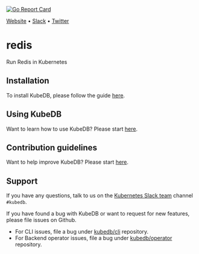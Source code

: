 [![Go Report Card](https://goreportcard.com/badge/github.com/kubedb/redis)](https://goreportcard.com/report/github.com/kubedb/redis)

[Website](https://kubedb.com) • [Slack](http://slack.kubernetes.io) • [Twitter](https://twitter.com/KubeDB)

# redis
Run Redis in Kubernetes

## Installation
To install KubeDB, please follow the guide [here](https://github.com/kubedb/cli/blob/master/docs/install.md).

## Using KubeDB
Want to learn how to use KubeDB? Please start [here](https://github.com/kubedb/cli/blob/master/docs/tutorials/README.md).

## Contribution guidelines
Want to help improve KubeDB? Please start [here](https://github.com/kubedb/cli/blob/master/CONTRIBUTING.md).

## Support
If you have any questions, talk to us on the [Kubernetes Slack team](http://slack.kubernetes.io/) channel `#kubedb`.

If you have found a bug with KubeDB or want to request for new features, please file issues on Github.
 - For CLI issues, file a bug under [kubedb/cli](https://github.com/kubedb/cli) repository.
 - For Backend operator issues, file a bug under [kubedb/operator](https://github.com/kubedb/operator) repository.
